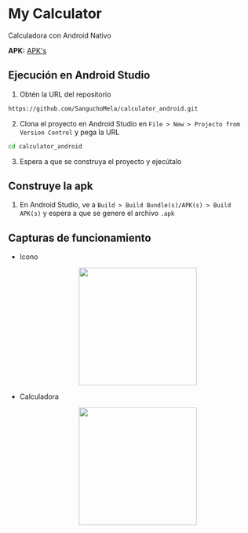 # My Calculator

Calculadora con Android Nativo

**APK:** [APK's](https://github.com/SanguchoMela/calculator_android/releases/tag/my_calculator) 

## Ejecución en Android Studio

1. Obtén la URL del repositorio

```bash
https://github.com/SanguchoMela/calculator_android.git
```

2. Clona el proyecto en Android Studio en `File > New > Projecto from Version Control` y pega la URL

```bash
cd calculator_android
```

3. Espera a que se construya el proyecto y ejecútalo

## Construye la apk

1. En Android Studio, ve a `Build > Build Bundle(s)/APK(s) > Build APK(s)` y espera a que se genere el archivo `.apk`

## Capturas de funcionamiento

- Icono
  <p align="center">
    <img src="https://github.com/user-attachments/assets/f27f9f6a-1614-44f7-8096-d9fd3a858b0e" width="240px">
  </p>

- Calculadora
  <p align="center">
    <img src="https://github.com/user-attachments/assets/0f512a15-1808-4f6e-8f2a-2a999f29a1cb" width="240px">
  </p>
